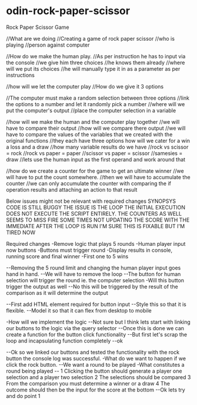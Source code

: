# odin-rock-paper-scissor
Rock Paper Scissor Game

//What are we doing 
//Creating a game of rock paper scissor 
//who is playing
//person against computer

//How do we make the human play.
//As per instruction he has to input via the console
//we give him three choices 
//he knows them already
//where will we put its choices
//he will manually type it in as a parameter as per instructions


//how will we let the computer play
//How do we give it 3 options

//The computer must make a random selection between three options
//link the options to a number and let it randomly pick a number
//where will we put the computer's output
//place the computer selection in a variable

//how will we make the human and the computer play together
//we will have to compare their output 
//how will we compare there output
//we will have to compare the values of the variables that we created with the original functions 
//they each have three options how will we cater for a win a loss and a draw
//how many variable results do we have 
//rock vs scissor = rock
//rock vs paper = paper
//scissor vs paper = scissor
//samesies = draw
//lets use the human input as the first operand and work around that

//how do we create a counter for the game to get an ultimate winner
//we will have to put the count somewhere.
//then we will have to accumulate the counter
//we can only accumulate the counter with comparing the if operation results and attaching an action to that result

Below issues might not be relevant with required changes
SYNOPSYS 
CODE IS STILL BUGGY THE ISSUE IS THE LOOP THE INITIAL EXECUTION DOES NOT EXECUTE THE SCRIPT ENTIRELY.
THE COUNTERS AS WELL SEEMS TO MISS FIRE SOME TIMES NOT UPDATING THE SCORE WITH THE IMMEDIATE AFTER THE LOOP IS RUN
I'M SURE THIS IS FIXABLE BUT I'M TIRED NOW

Required changes
-Remove logic that plays 5 rounds
-Human player input now buttons
-Buttons must trigger round
-Display results in console, running score and final winner
-First one to 5 wins

--Removing the 5 round limit and changing the human player input goes hand in hand.
--We will have to remove the loop
--The button for human selection will trigger the round ie. the computer selection
-Will this button trigger the output as well 
--No this will be triggered by the result of the comparison as it will determine the output

--First add HTML element required for button input
--Style this so that it is flexible.
--Model it so that it can flex from desktop to mobile 

-How will we implement the logic
--Not sure but I think lets start with linking our buttons to the logic via the query selector
--Once this is done we can create a function for the button click functionality
--But first let's scrap the loop and incapsulating function completely
--ok 

--Ok so we linked our buttons and tested the functionality with the rock button the console log was successful.
-What do we want to happen if we click the rock button.
--We want a round to be played
-What constitutes a round being played
-- 1 Clicking the button should generate a player one selection and a player two selection 
    2 The selections should be compared 
     3 From the comparison you must determine a winner or a draw
      4 The outcome should then be the input for the score at the bottom
--Ok lets try and do point 1


